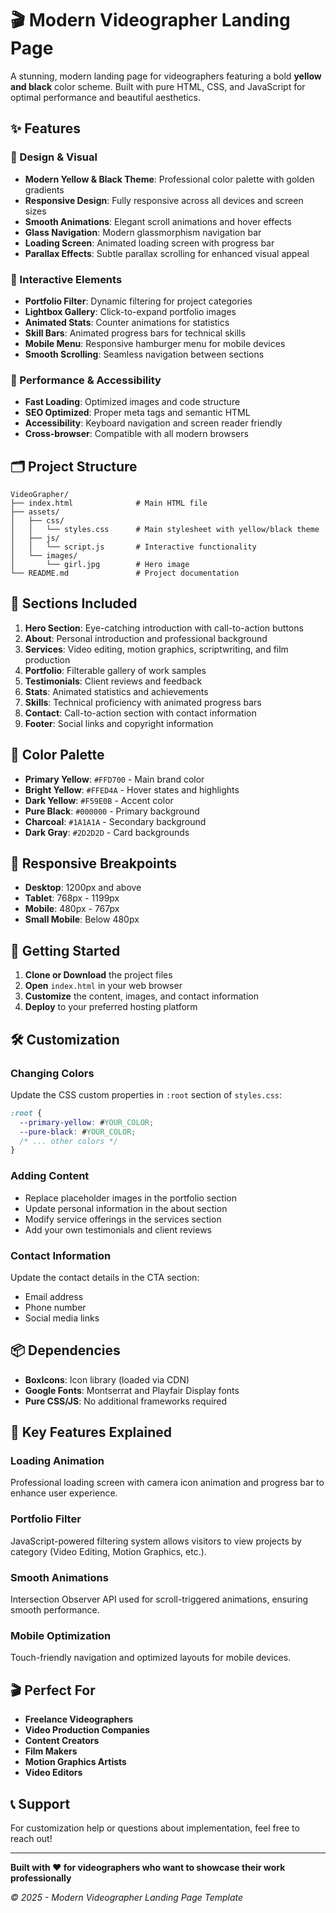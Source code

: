 # 🎬 Modern Videographer Landing Page

A stunning, modern landing page for videographers featuring a bold **yellow and black** color scheme. Built with pure HTML, CSS, and JavaScript for optimal performance and beautiful aesthetics.

## ✨ Features

### 🎨 Design & Visual

- **Modern Yellow & Black Theme**: Professional color palette with golden gradients
- **Responsive Design**: Fully responsive across all devices and screen sizes
- **Smooth Animations**: Elegant scroll animations and hover effects
- **Glass Navigation**: Modern glassmorphism navigation bar
- **Loading Screen**: Animated loading screen with progress bar
- **Parallax Effects**: Subtle parallax scrolling for enhanced visual appeal

### 🚀 Interactive Elements

- **Portfolio Filter**: Dynamic filtering for project categories
- **Lightbox Gallery**: Click-to-expand portfolio images
- **Animated Stats**: Counter animations for statistics
- **Skill Bars**: Animated progress bars for technical skills
- **Mobile Menu**: Responsive hamburger menu for mobile devices
- **Smooth Scrolling**: Seamless navigation between sections

### 📱 Performance & Accessibility

- **Fast Loading**: Optimized images and code structure
- **SEO Optimized**: Proper meta tags and semantic HTML
- **Accessibility**: Keyboard navigation and screen reader friendly
- **Cross-browser**: Compatible with all modern browsers

## 🗂️ Project Structure

```
VideoGrapher/
├── index.html              # Main HTML file
├── assets/
│   ├── css/
│   │   └── styles.css      # Main stylesheet with yellow/black theme
│   ├── js/
│   │   └── script.js       # Interactive functionality
│   └── images/
│       └── girl.jpg        # Hero image
└── README.md               # Project documentation
```

## 🎯 Sections Included

1. **Hero Section**: Eye-catching introduction with call-to-action buttons
2. **About**: Personal introduction and professional background
3. **Services**: Video editing, motion graphics, scriptwriting, and film production
4. **Portfolio**: Filterable gallery of work samples
5. **Testimonials**: Client reviews and feedback
6. **Stats**: Animated statistics and achievements
7. **Skills**: Technical proficiency with animated progress bars
8. **Contact**: Call-to-action section with contact information
9. **Footer**: Social links and copyright information

## 🎨 Color Palette

- **Primary Yellow**: `#FFD700` - Main brand color
- **Bright Yellow**: `#FFED4A` - Hover states and highlights
- **Dark Yellow**: `#F59E0B` - Accent color
- **Pure Black**: `#000000` - Primary background
- **Charcoal**: `#1A1A1A` - Secondary background
- **Dark Gray**: `#2D2D2D` - Card backgrounds

## 📱 Responsive Breakpoints

- **Desktop**: 1200px and above
- **Tablet**: 768px - 1199px
- **Mobile**: 480px - 767px
- **Small Mobile**: Below 480px

## 🚀 Getting Started

1. **Clone or Download** the project files
2. **Open** `index.html` in your web browser
3. **Customize** the content, images, and contact information
4. **Deploy** to your preferred hosting platform

## 🛠️ Customization

### Changing Colors

Update the CSS custom properties in `:root` section of `styles.css`:

```css
:root {
  --primary-yellow: #YOUR_COLOR;
  --pure-black: #YOUR_COLOR;
  /* ... other colors */
}
```

### Adding Content

- Replace placeholder images in the portfolio section
- Update personal information in the about section
- Modify service offerings in the services section
- Add your own testimonials and client reviews

### Contact Information

Update the contact details in the CTA section:

- Email address
- Phone number
- Social media links

## 📦 Dependencies

- **BoxIcons**: Icon library (loaded via CDN)
- **Google Fonts**: Montserrat and Playfair Display fonts
- **Pure CSS/JS**: No additional frameworks required

## 🌟 Key Features Explained

### Loading Animation

Professional loading screen with camera icon animation and progress bar to enhance user experience.

### Portfolio Filter

JavaScript-powered filtering system allows visitors to view projects by category (Video Editing, Motion Graphics, etc.).

### Smooth Animations

Intersection Observer API used for scroll-triggered animations, ensuring smooth performance.

### Mobile Optimization

Touch-friendly navigation and optimized layouts for mobile devices.

## 🎬 Perfect For

- **Freelance Videographers**
- **Video Production Companies**
- **Content Creators**
- **Film Makers**
- **Motion Graphics Artists**
- **Video Editors**

## 📞 Support

For customization help or questions about implementation, feel free to reach out!

---

**Built with ❤️ for videographers who want to showcase their work professionally**

_© 2025 - Modern Videographer Landing Page Template_
